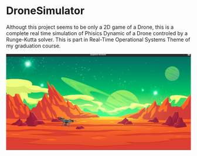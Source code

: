 # DroneSimulator

Althougt this project seems to be only a 2D game of a Drone, this is a complete real time simulation of Phisics Dynamic of a Drone controled by a Runge-Kutta solver. This is part in Real-Time Operational Systems Theme of my graduation course. 

![View](GameView.png)